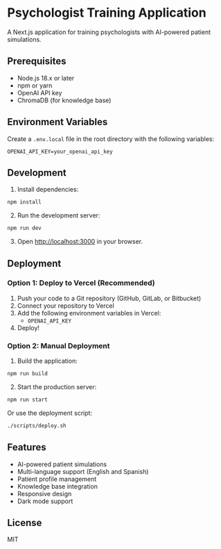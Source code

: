 # Psychologist Training Application

A Next.js application for training psychologists with AI-powered patient simulations.

## Prerequisites

- Node.js 18.x or later
- npm or yarn
- OpenAI API key
- ChromaDB (for knowledge base)

## Environment Variables

Create a `.env.local` file in the root directory with the following variables:

```env
OPENAI_API_KEY=your_openai_api_key
```

## Development

1. Install dependencies:
```bash
npm install
```

2. Run the development server:
```bash
npm run dev
```

3. Open [http://localhost:3000](http://localhost:3000) in your browser.

## Deployment

### Option 1: Deploy to Vercel (Recommended)

1. Push your code to a Git repository (GitHub, GitLab, or Bitbucket)
2. Connect your repository to Vercel
3. Add the following environment variables in Vercel:
   - `OPENAI_API_KEY`
4. Deploy!

### Option 2: Manual Deployment

1. Build the application:
```bash
npm run build
```

2. Start the production server:
```bash
npm run start
```

Or use the deployment script:
```bash
./scripts/deploy.sh
```

## Features

- AI-powered patient simulations
- Multi-language support (English and Spanish)
- Patient profile management
- Knowledge base integration
- Responsive design
- Dark mode support

## License

MIT 